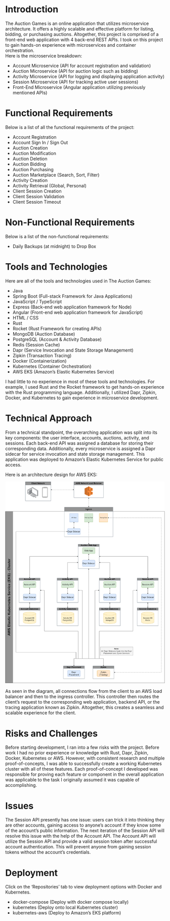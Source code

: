# Introduction
The Auction Games is an online application that utilizes microservice architecture. It offers a highly scalable and effective platform for listing, bidding, or purchasing auctions. Altogether, this project is comprised of a front-end web application with 4 back-end REST APIs. I took on this project to gain hands-on experience with microservices and container orchestration.  
Here is the microservice breakdown:  
-	Account Microservice (API for account registration and validation)
-	Auction Microservice (API for auction logic such as bidding)
-	Activity Microservice (API for logging and displaying application activity)
-	Session Microservice (API for tracking active user sessions)
-	Front-End Microservice (Angular application utilizing previously mentioned APIs)

# Functional Requirements
Below is a list of all the functional requirements of the project:
-	Account Registration
-	Account Sign In / Sign Out
-	Auction Creation
-	Auction Modification
-	Auction Deletion
-	Auction Bidding
-	Auction Purchasing
-	Auction Marketplace (Search, Sort, Filter)
-	Activity Creation
-	Activity Retrieval (Global, Personal)
-	Client Session Creation
-	Client Session Validation
-	Client Session Timeout

# Non-Functional Requirements
Below is a list of the non-functional requirements:
-	Daily Backups (at midnight) to Drop Box

# Tools and Technologies
Here are all of the tools and technologies used in The Auction Games:
-	Java
-	Spring Boot (Full-stack Framework for Java Applications)
-	JavaScript / TypeScript
-	Express (Back-end web application framework for Node)
-	Angular (Front-end web application framework for JavaScript)
-	HTML / CSS
-	Rust
-	Rocket (Rust Framework for creating APIs)
-	MongoDB (Auction Database)
-	PostgreSQL (Account & Activity Database)
-	Redis (Session Cache)
-	Dapr (Service Invocation and State Storage Management)
-	Zipkin (Transaction Tracing)
-	Docker (Containerization)
-	Kubernetes (Container Orchestration)
-	AWS EKS (Amazon’s Elastic Kubernetes Service)  

I had little to no experience in most of these tools and technologies. For example, I used Rust and the Rocket framework to get hands-on experience with the Rust programming language. Additionally, I utilized Dapr, Zipkin, Docker, and Kubernetes to gain experience in microservice development.

# Technical Approach
From a technical standpoint, the overarching application was split into its key components: the user interface, accounts, auctions, activity, and sessions. Each back-end API was assigned a database for storing their corresponding data. Additionally, every microservice is assigned a Dapr sidecar for service invocation and state storage management. This application was deployed to Amazon’s Elastic Kubernetes Service for public access.  

Here is an architecture design for AWS EKS:  

![alt text](https://github.com/the-auction-games/.github/blob/main/profile/EKS%20Architecture.png)

As seen in the diagram, all connections flow from the client to an AWS load balancer and then to the ingress controller. This controller then routes the client’s request to the corresponding web application, backend API, or the tracing application known as Zipkin. Altogether, this creates a seamless and scalable experience for the client.

# Risks and Challenges
Before starting development, I ran into a few risks with the project. Before work I had no prior experience or knowledge with Rust, Dapr, Zipkin, Docker, Kubernetes or AWS. However, with consistent research and multiple proof-of-concepts, I was able to successfully create a working Kubernetes cluster with all of these features. Each proof-of-concept I developed was responsible for proving each feature or component in the overall application was applicable to the task I originally assumed it was capable of accomplishing.

# Issues
The Session API presently has one issue: users can trick it into thinking they are other accounts, gaining access to anyone’s account if they know some of the account’s public information. The next iteration of the Session API will resolve this issue with the help of the Account API. The Account API will utilize the Session API and provide a valid session token after successful account authentication. This will prevent anyone from gaining session tokens without the account’s credentials.

# Deployment
Click on the ‘Repositories’ tab to view deployment options with Docker and Kubernetes.
-	docker-compose (Deploy with docker compose locally)
-	kubernetes (Deploy onto local Kubernetes cluster)
-	kubernetes-aws (Deploy to Amazon’s EKS platform)
